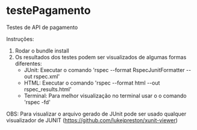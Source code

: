 # testePagamento
Testes de API de pagamento

Instruções:

1. Rodar o bundle install
2. Os resultados dos testes podem ser visualizados de algumas formas diferentes:
    * JUnit: Executar o comando 'rspec --format RspecJunitFormatter --out rspec.xml'
    * HTML: Executar o comando 'rspec --format html --out rspec_results.html'
    * Terminal: Para melhor visualização no terminal usar o o comando 'rspec -fd'
    
OBS: Para visualizar o arquivo gerado de JUnit pode ser usado qualquer visualizador de JUNIT (https://github.com/lukejpreston/xunit-viewer)
